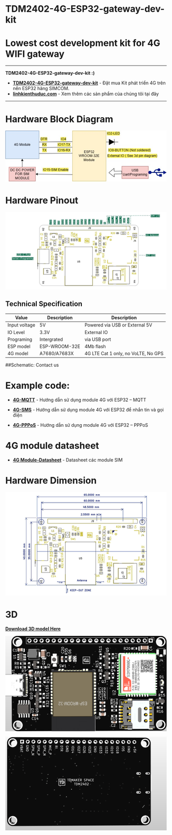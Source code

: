 # TDM2402-4G-ESP32-gateway-dev-kit
# Lowest cost development kit for 4G WIFI gateway
---
__TDM2402-4G-ESP32-gateway-dev-kit :)__

- __[TDM2402-4G-ESP32-gateway-dev-kit](https://linhkienthuduc.com/san-pham/kit-phat-trien-4g-esp32-lte-cat-1-wifi-ble-tdm2402/)__ - Đặt mua Kit phát triển 4G trên nền ESP32 hãng SIMCOM.
- __[linhkienthuduc.com](https://linhkienthuduc.com/)__ - Xem thêm các sản phẩm của chúng tôi tại đây
 
---

# Hardware Block Diagram

![Block Diagram](https://github.com/TDLOGY/TDM2402-4G-ESP32-gateway-dev-kit/blob/main/Block%20Diagram.jpg)

# Hardware Pinout

![Pinout Assignment](https://github.com/TDLOGY/TDM2402-4G-ESP32-gateway-dev-kit/blob/main/TDM2402-PINOUT.jpg)

## Technical Specification

| Value| Description | Description |
| ------ | ----------- | ----------- |
| Input voltage| 5V |Powered via USB or External 5V |
| IO Level| 3.3V |External IO |
| Programing| Intergrated | via USB port |
| ESP model| ESP-WROOM-32E |4Mb flash |
| 4G model| A7680/A7683X |4G LTE Cat 1 only, no VoLTE, No GPS |

##Schematic: Contact us

# Example code:
- __[4G-MQTT](https://linhkienthuduc.com/huong-dan-su-dung-module-4g-voi-esp32-mqtt/)__ - Hướng dẫn sử dụng module 4G với ESP32 – MQTT

- __[4G-SMS](https://linhkienthuduc.com/lap-trinh-su-dung-module-sim-a7680c-a7670c-a7600c-sim7600ce-de-gui-tin-nhan-va-goi-dien/)__ - Hướng dẫn sử dụng module 4G với ESP32 để nhắn tin và gọi điện

- __[4G-PPPoS](https://github.com/TDLOGY/esp32_pppos_arrduino)__ - Hướng dẫn sử dụng module 4G với ESP32 – PPPoS

# 4G module datasheet
- __[4G Module-Datasheet](https://cdn.tdlogy.com/public/Datasheet/4G-5G/)__ - Datasheet các module SIM

# Hardware Dimension

![Hardware Dimension](https://github.com/TDLOGY/TDM2402-4G-ESP32-gateway-dev-kit/blob/main/TDM2402-Dimension.jpg)

# 3D  

 __[Download 3D model Here ](https://github.com/TDLOGY/TDM2402-4G-ESP32-gateway-dev-kit/blob/main/TDM2402-3D%20Model.step)__


![3D](https://github.com/TDLOGY/TDM2402-4G-ESP32-gateway-dev-kit/blob/main/3D%20TOP.png)


![3D](https://github.com/TDLOGY/TDM2402-4G-ESP32-gateway-dev-kit/blob/main/3D%20BOTTOM.png)


